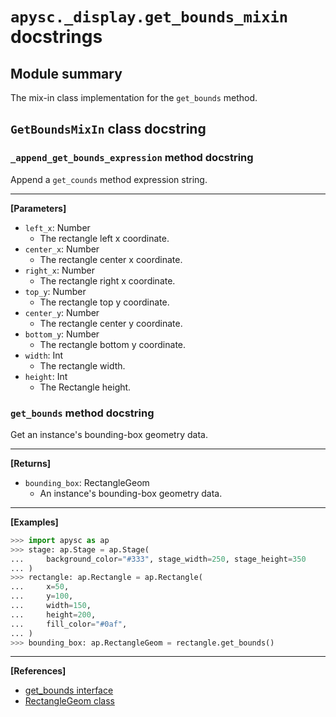 # `apysc._display.get_bounds_mixin` docstrings

## Module summary

The mix-in class implementation for the `get_bounds` method.

## `GetBoundsMixIn` class docstring

### `_append_get_bounds_expression` method docstring

Append a `get_counds` method expression string.<hr>

**[Parameters]**

- `left_x`: Number
  - The rectangle left x coordinate.
- `center_x`: Number
  - The rectangle center x coordinate.
- `right_x`: Number
  - The rectangle right x coordinate.
- `top_y`: Number
  - The rectangle top y coordinate.
- `center_y`: Number
  - The rectangle center y coordinate.
- `bottom_y`: Number
  - The rectangle bottom y coordinate.
- `width`: Int
  - The rectangle width.
- `height`: Int
  - The Rectangle height.

### `get_bounds` method docstring

Get an instance's bounding-box geometry data.<hr>

**[Returns]**

- `bounding_box`: RectangleGeom
  - An instance's bounding-box geometry data.

<hr>

**[Examples]**

```py
>>> import apysc as ap
>>> stage: ap.Stage = ap.Stage(
...     background_color="#333", stage_width=250, stage_height=350
... )
>>> rectangle: ap.Rectangle = ap.Rectangle(
...     x=50,
...     y=100,
...     width=150,
...     height=200,
...     fill_color="#0af",
... )
>>> bounding_box: ap.RectangleGeom = rectangle.get_bounds()
```

<hr>

**[References]**

- [get_bounds interface](https://simon-ritchie.github.io/apysc/en/get_bounds.md)
- [RectangleGeom class](https://simon-ritchie.github.io/apysc/en/rectangle_geom.html)
